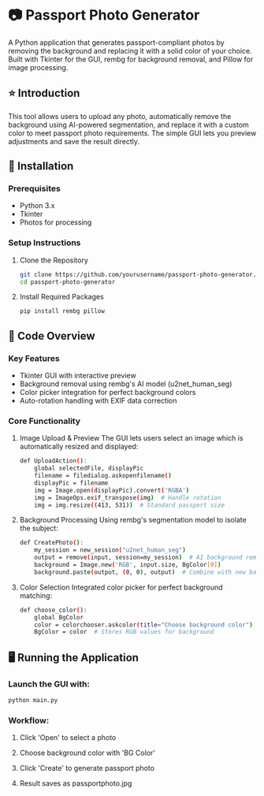 # 📷 Passport Photo Generator

A Python application that generates passport-compliant photos by removing the background and replacing it with a solid color of your choice. Built with Tkinter for the GUI, rembg for background removal, and Pillow for image processing.

## ⭐ Introduction
This tool allows users to upload any photo, automatically remove the background using AI-powered segmentation, and replace it with a custom color to meet passport photo requirements. The simple GUI lets you preview adjustments and save the result directly.

## 🔧 Installation
### Prerequisites
- Python 3.x
- Tkinter
- Photos for processing

### Setup Instructions
  1. Clone the Repository
     
      ```bash
      git clone https://github.com/yourusername/passport-photo-generator.git
      cd passport-photo-generator
  2. Install Required Packages
      ```bash
      pip install rembg pillow

## 🤔 Code Overview
### Key Features
- Tkinter GUI with interactive preview
- Background removal using rembg's AI model (u2net_human_seg)
- Color picker integration for perfect background colors
- Auto-rotation handling with EXIF data correction

### Core Functionality
  1. Image Upload & Preview
  The GUI lets users select an image which is automatically resized and displayed:

      ```bash
      def UploadAction():
          global selectedFile, displayPic
          filename = filedialog.askopenfilename()
          displayPic = filename
          img = Image.open(displayPic).convert('RGBA')
          img = ImageOps.exif_transpose(img)  # Handle rotation
          img = img.resize((413, 531))  # Standard passport size
      
  2. Background Processing
  Using rembg's segmentation model to isolate the subject:
      ```bash
      def CreatePhoto():
          my_session = new_session("u2net_human_seg")
          output = remove(input, session=my_session)  # AI background removal
          background = Image.new('RGB', input.size, BgColor[0])
          background.paste(output, (0, 0), output)  # Combine with new background
      
  3. Color Selection
  Integrated color picker for perfect background matching:
      ```bash
      def choose_color():
          global BgColor
          color = colorchooser.askcolor(title="Choose background color")
          BgColor = color  # Stores RGB values for background
## 🖥️ Running the Application

### Launch the GUI with:
```bash    
python main.py
```

### Workflow:

1.  Click 'Open' to select a photo

2. Choose background color with 'BG Color'

3. Click 'Create' to generate passport photo

4. Result saves as passportphoto.jpg
